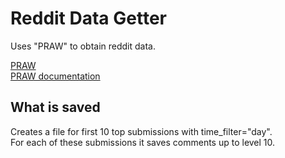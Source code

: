 # Reddit Data Getter

Uses "PRAW" to obtain reddit data.

[PRAW](https://github.com/praw-dev/praw)  
[PRAW documentation](http://praw.readthedocs.io/en/latest/index.html#)  


## What is saved

Creates a file for first 10 top submissions with time_filter="day".  
For each of these submissions it saves comments up to level 10. 